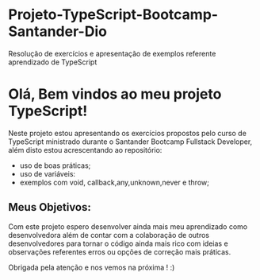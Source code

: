 # Projeto-TypeScript-Bootcamp-Santander-Dio
Resolução de exercícios e apresentação de exemplos referente aprendizado de TypeScript
# Olá, Bem vindos ao meu projeto TypeScript!
Neste projeto estou apresentando os exercícios propostos pelo curso de TypeScript ministrado durante o Santander Bootcamp Fullstack Developer,
além disto estou acrescentando ao repositório:
* uso de boas práticas;
* uso de variáveis:
* exemplos com void, callback,any,unknown,never e throw;
## Meus Objetivos:
Com este projeto espero desenvolver ainda mais meu aprendizado como desenvolvedora além de contar com a colaboração de outros desenvolvedores para tornar
o código ainda mais rico com ideias e observações referentes erros ou opções de correção mais práticas.

Obrigada pela atenção e nos vemos na próxima ! :)
